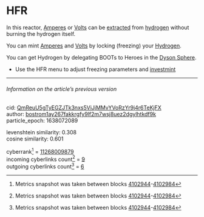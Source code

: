 # HFR

In this reactor, [Amperes](https://cyb.ai/token/A) or [Volts](https://cyb.ai/token/V) can be [extracted](https://cyb.ai/mint) from [hydrogen](https://cyb.ai/token/H) without burning the hydrogen itself.

You can mint [Amperes](https://cyb.ai/token/A) and [Volts](https://cyb.ai/token/V) by locking (freezing) your [Hydrogen](https://cyb.ai/token/H).

You can get Hydrogen by delegating BOOTs to Heroes in the [Dyson Sphere](https://cyb.ai/halloffame).

- Use the HFR menu to adjust freezing parameters and [investmint](https://cyb.ai/mint)

---

###### Information on the article’s previous version  

cid: [QmReuU5gTyEGZJTk3nxs5ViJjMMvYVoRzYr9j4r6TeKjFX](https://cyb.ai/ipfs/QmReuU5gTyEGZJTk3nxs5ViJjMMvYVoRzYr9j4r6TeKjFX)  
author: [bostrom1ay267fakkrgfy9lf2m7wsj8uez2dgylhtkdf9k](https://cyb.ai/network/bostrom/contract/bostrom1ay267fakkrgfy9lf2m7wsj8uez2dgylhtkdf9k)  
particle_epoch: 1638072089  

levenshtein similarity: 0.308  
cosine similarity: 0.601  

cyberrank[^1] = [11268009879](https://lcd.bostrom.cybernode.ai/cyber/rank/v1beta1/rank/rank/QmReuU5gTyEGZJTk3nxs5ViJjMMvYVoRzYr9j4r6TeKjFX)  
incoming cyberlinks count[^1] = [9](https://lcd.bostrom.cybernode.ai/cyber/rank/v1beta1/rank/backlinks/QmReuU5gTyEGZJTk3nxs5ViJjMMvYVoRzYr9j4r6TeKjFX?pagination.page=0&pagination.per_page=1000)  
outgoing cyberlinks count[^1] = [6](https://lcd.bostrom.cybernode.ai/cyber/rank/v1beta1/rank/search/QmReuU5gTyEGZJTk3nxs5ViJjMMvYVoRzYr9j4r6TeKjFX??pagination.page=0&pagination.per_page=1000)  

[^1]: Metrics snapshot was taken between blocks [4102944](https://cyb.ai/network/bostrom/block/4102944)-[4102984](https://cyb.ai/network/bostrom/block/4102984)

